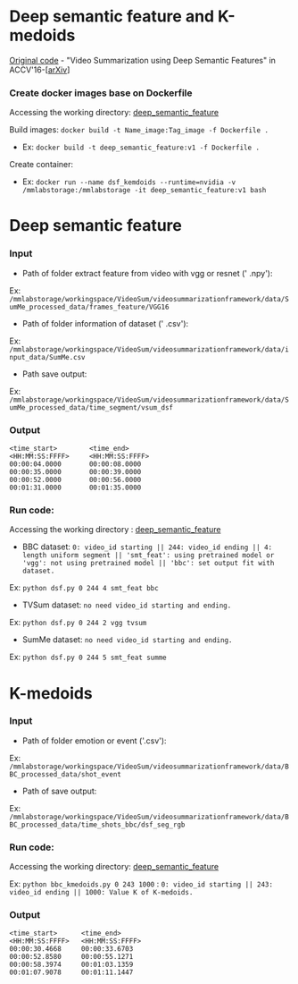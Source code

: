 # Deep semantic feature and K-medoids
[Original code](https://github.com/mayu-ot/vsum_dsf) - "Video Summarization using Deep Semantic Features" in ACCV'16-[[arXiv](https://arxiv.org/abs/1609.08758)]
### Create docker images base on Dockerfile
Accessing the working directory: 
[deep_semantic_feature](https://github.com/tiendv/videosummarizationframework/tree/master/source/src/baseline/deep_semantic_feature)

Build images: `docker build -t Name_image:Tag_image -f Dockerfile .`

- Ex: `docker build -t deep_semantic_feature:v1 -f Dockerfile .`

Create container:

- Ex: `docker run --name dsf_kemdoids --runtime=nvidia -v /mmlabstorage:/mmlabstorage -it deep_semantic_feature:v1 bash`
# Deep semantic feature
### Input
- Path of folder extract feature from video with vgg or resnet (' .npy'):

Ex: `/mmlabstorage/workingspace/VideoSum/videosummarizationframework/data/SumMe_processed_data/frames_feature/VGG16`

- Path of folder information of dataset (' .csv'):

Ex: `/mmlabstorage/workingspace/VideoSum/videosummarizationframework/data/input_data/SumMe.csv`

- Path save output:

Ex: `/mmlabstorage/workingspace/VideoSum/videosummarizationframework/data/SumMe_processed_data/time_segment/vsum_dsf`

### Output
```
<time_start>        <time_end>
<HH:MM:SS:FFFF>     <HH:MM:SS:FFFF>
00:00:04.0000       00:00:08.0000
00:00:35.0000       00:00:39.0000
00:00:52.0000       00:00:56.0000
00:01:31.0000       00:01:35.0000
```
### Run code: 
Accessing the working directory :
[deep_semantic_feature](https://github.com/tiendv/videosummarizationframework/tree/master/source/src/baseline/deep_semantic_feature)

-   BBC dataset: `0: video_id starting || 244: video_id ending || 4: length uniform segment || 'smt_feat': using pretrained model or 'vgg': not using pretrained model || 'bbc': set output fit with dataset.`

Ex: `python dsf.py 0 244 4 smt_feat bbc`

-   TVSum dataset: `no need video_id starting and ending.`

Ex: `python dsf.py 0 244 2 vgg tvsum`

-   SumMe dataset: `no need video_id starting and ending.`

Ex: `python dsf.py 0 244 5 smt_feat summe`

# K-medoids

### Input
- Path of folder emotion or event ('.csv'):

Ex: `/mmlabstorage/workingspace/VideoSum/videosummarizationframework/data/BBC_processed_data/shot_event`

- Path of save output:

Ex: `/mmlabstorage/workingspace/VideoSum/videosummarizationframework/data/BBC_processed_data/time_shots_bbc/dsf_seg_rgb`

### Run code:
Accessing the working directory:
[deep_semantic_feature](https://github.com/tiendv/videosummarizationframework/tree/master/source/src/baseline/deep_semantic_feature)

Ex: `python bbc_kmedoids.py 0 243 1000` : `0: video_id starting || 243: video_id ending || 1000: Value K of K-medoids.`

### Output
```
<time_start>      <time_end>
<HH:MM:SS:FFFF>   <HH:MM:SS:FFFF>
00:00:30.4668     00:00:33.6703
00:00:52.8580     00:00:55.1271
00:00:58.3974     00:01:03.1359
00:01:07.9078     00:01:11.1447
```
